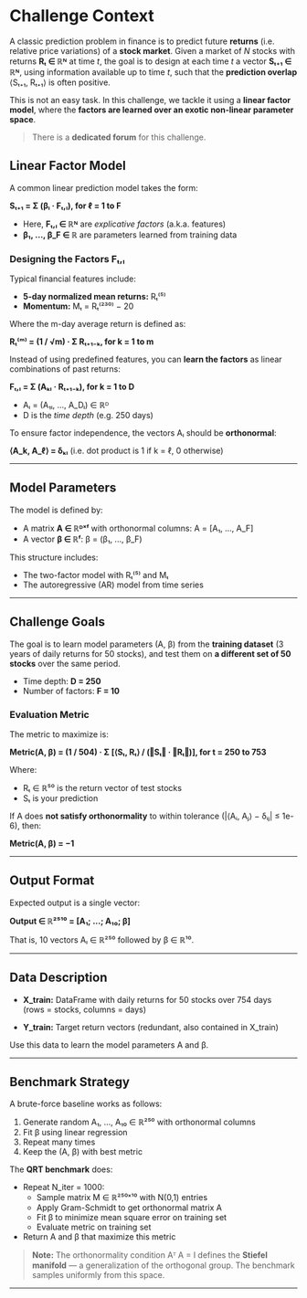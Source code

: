 # Challenge Context

A classic prediction problem in finance is to predict future **returns** (i.e. relative price variations) of a **stock market**. Given a market of *N* stocks with returns **Rₜ ∈ ℝᴺ** at time *t*, the goal is to design at each time *t* a vector **Sₜ₊₁ ∈ ℝᴺ**, using information available up to time *t*, such that the **prediction overlap** ⟨Sₜ₊₁, Rₜ₊₁⟩ is often positive.

This is not an easy task. In this challenge, we tackle it using a **linear factor model**, where the **factors are learned over an exotic non-linear parameter space**.

> There is a **dedicated forum** for this challenge.

## Linear Factor Model

A common linear prediction model takes the form:

**Sₜ₊₁ = Σ (βₗ · Fₜ,ₗ), for ℓ = 1 to F**

- Here, **Fₜ,ₗ ∈ ℝᴺ** are *explicative factors* (a.k.a. features)
- **β₁, ..., β_F ∈ ℝ** are parameters learned from training data

### Designing the Factors Fₜ,ₗ

Typical financial features include:

- **5-day normalized mean returns:** Rₜ⁽⁵⁾
- **Momentum:** Mₜ = Rₜ⁽²³⁰⁾ − 20

Where the m-day average return is defined as:

**Rₜ⁽ᵐ⁾ = (1 / √m) · Σ Rₜ₊₁₋ₖ, for k = 1 to m**

Instead of using predefined features, you can **learn the factors** as linear combinations of past returns:

**Fₜ,ₗ = Σ (Aₖₗ · Rₜ₊₁₋ₖ), for k = 1 to D**

- Aₗ = (A₁ₗ, ..., A_Dₗ) ∈ ℝᴰ
- D is the *time depth* (e.g. 250 days)

To ensure factor independence, the vectors Aₗ should be **orthonormal**:

**⟨A_k, A_ℓ⟩ = δₖₗ** (i.e. dot product is 1 if k = ℓ, 0 otherwise)

---

## Model Parameters

The model is defined by:

- A matrix **A ∈ ℝᴰˣᶠ** with orthonormal columns: A = [A₁, ..., A_F]
- A vector **β ∈ ℝᶠ**: β = (β₁, ..., β_F)

This structure includes:
- The two-factor model with Rₜ⁽⁵⁾ and Mₜ
- The autoregressive (AR) model from time series

---

## Challenge Goals

The goal is to learn model parameters (A, β) from the **training dataset** (3 years of daily returns for 50 stocks), and test them on **a different set of 50 stocks** over the same period.

- Time depth: **D = 250**
- Number of factors: **F = 10**

### Evaluation Metric

The metric to maximize is:

**Metric(A, β) = (1 / 504) · Σ [⟨Sₜ, Rₜ⟩ / (‖Sₜ‖ · ‖Rₜ‖)], for t = 250 to 753**

Where:
- Rₜ ∈ ℝ⁵⁰ is the return vector of test stocks
- Sₜ is your prediction

If A does **not satisfy orthonormality** to within tolerance (|⟨Aᵢ, Aⱼ⟩ − δᵢⱼ| ≤ 1e-6), then:

**Metric(A, β) = −1**

---

## Output Format

Expected output is a single vector:

**Output ∈ ℝ²⁵¹⁰ = [A₁; ...; A₁₀; β]**

That is, 10 vectors Aₗ ∈ ℝ²⁵⁰ followed by β ∈ ℝ¹⁰.

---

## Data Description

- **X_train:** DataFrame with daily returns for 50 stocks over 754 days  
  (rows = stocks, columns = days)

- **Y_train:** Target return vectors (redundant, also contained in X_train)

Use this data to learn the model parameters A and β.

---

## Benchmark Strategy

A brute-force baseline works as follows:

1. Generate random A₁, ..., A₁₀ ∈ ℝ²⁵⁰ with orthonormal columns
2. Fit β using linear regression
3. Repeat many times
4. Keep the (A, β) with best metric

The **QRT benchmark** does:

- Repeat N_iter = 1000:
  - Sample matrix M ∈ ℝ²⁵⁰ˣ¹⁰ with N(0,1) entries
  - Apply Gram-Schmidt to get orthonormal matrix A
  - Fit β to minimize mean square error on training set
  - Evaluate metric on training set
- Return A and β that maximize this metric

> **Note:** The orthonormality condition Aᵀ A = I defines the **Stiefel manifold** — a generalization of the orthogonal group. The benchmark samples uniformly from this space.

---
